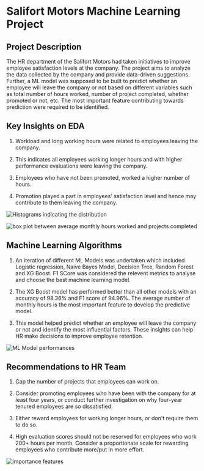 # Salifort Motors Machine Learning Project

## Project Description

The HR department of the Salifort Motors had taken initiatives to improve employee satisfaction levels at the company. The project aims to analyze the data collected by the company and provide data-driven suggestions. Further, a ML model was supposed to be built to predict whether an employee will leave the company or not based on different variables such as total number of hours worked, number of project completed, whether promoted or not, etc. The most important feature contributing towards prediction were required to be identified. 

## Key Insights on EDA

1. Workload and long working hours were related to employees leaving the company.
   
3. This indicates all employees working longer hours and with higher performance evaluations were leaving the company.
   
5. Employees who have not been promoted, worked a higher number of hours.
   
7. Promotion played a part in employees' satisfaction level and hence may contribute to them leaving the company.

![Histograms indicating the distribution](https://github.com/user-attachments/assets/2de2fac4-dec9-47c1-a0a5-566404abd660)

![box plot between average monthly hours worked and projects completed](https://github.com/user-attachments/assets/35c078da-65a9-482f-b8a7-2c8ed902d94c)

## Machine Learning Algorithms

1. An iteration of different ML Models was undertaken which included Logistic regression, Naive Bayes Model, Decision Tree, Random Forest and XG Boost. F1 SCore was considered the relevent metrics to analyse and choose the best machine learning model.  

3. The XG Boost model has performed better than all other models with an accuracy of 98.36% and F1 score of 94.96%. 
The average number of monthly hours is the most important feature to develop the predictive model. 

4. This model helped predict whether an employee will leave the company or not and identify the most influential factors. These insights can help HR make decisions to improve employee retention.

![ML Model performances](https://github.com/user-attachments/assets/0900b6d4-90fd-426e-bb58-5dd316817770)

## Recommendations to HR Team
     
1. Cap the number of projects that employees can work on.

2. Consider promoting employees who have been with the company for at least four years, or conduct further investigation on  why four-year tenured employees are so dissatisfied.

3. Either reward employees for working longer hours, or don't require them to do so.

4. High evaluation scores should not be reserved for employees who work 200+ hours per month. Consider a proportionate scale for rewarding employees who contribute more/put in more effort.

![importance features](https://github.com/user-attachments/assets/e556561b-9812-488f-876e-8a1795e7de7b)

